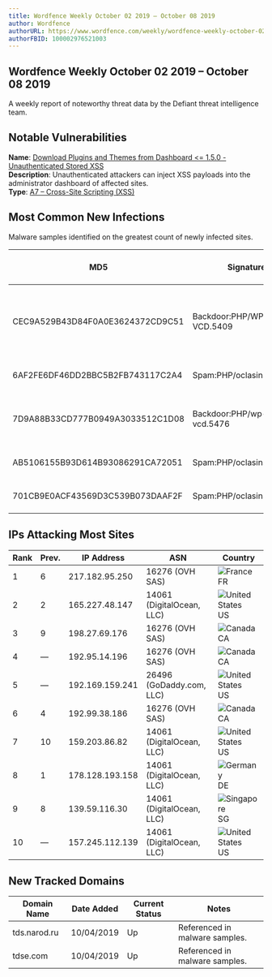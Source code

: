 ```yaml
---
title: Wordfence Weekly October 02 2019 – October 08 2019
author: Wordfence
authorURL: https://www.wordfence.com/weekly/wordfence-weekly-october-02-2019-october-08-2019/
authorFBID: 100002976521003
---
```


<section class="hero hero-report">
	<div class="container container-tall">
		<h1>Wordfence Weekly October 02 2019 – October 08 2019</h1>
		<div class="hero-report-subhead">
							<p class="subhead">A weekly report of noteworthy threat data by the Defiant threat intelligence team.</p>
					</div>
	</div>
</section>

<div class="the-content add-bottom"><div class="container container-short">
<h2>Notable Vulnerabilities</h2>
<div class="report-vulnerabilities">
<div class="vulnerability"><strong>Name</strong>: <a href="https://blog.nintechnet.com/stored-xss-vulnerability-in-wordpress-download-plugins-and-themes-from-dashboard-plugin/" target="_blank" rel="noopener noreferrer">Download Plugins and Themes from Dashboard &lt;= 1.5.0 - Unauthenticated Stored XSS</a><br>
<strong>Description</strong>: Unauthenticated attackers can inject XSS payloads into the administrator dashboard of affected sites.<br>
<strong>Type</strong>: <a href="https://www.owasp.org/index.php/Top_10-2017_A7-Cross-Site_Scripting_(XSS)">A7 – Cross-Site Scripting (XSS)</a></div>
</div>
</div>
<div class="container container-short">
<h2>Most Common New Infections</h2>
<p>Malware samples identified on the greatest count of newly infected sites.</p>
<div class="responsive-table">
<table>
<thead>
<tr>
<th>MD5</th>
<th>Signature</th>
<th>Description</th>
<th>Example File Names</th>
</tr>
</thead>
<tbody>
<tr>
<td>CEC9A529B43D84F0A0E3624372CD9C51</td>
<td>Backdoor:PHP/WP-VCD.5409</td>
<td>Infected core file, triggers execution of another malicious script.</td>
<td>post.php</td>
</tr>
<tr>
<td>6AF2FE6DF46DD2BBC5B2FB743117C2A4</td>
<td>Spam:PHP/oclasinsert.5483</td>
<td>SEO spam code injector.</td>
<td>wp-tmp.php</td>
</tr>
<tr>
<td>7D9A88B33CD777B0949A3033512C1D08</td>
<td>Backdoor:PHP/wp-vcd.5476</td>
<td>Backdoor associated with SEO spam injections.</td>
<td>wp-vcd.php</td>
</tr>
<tr>
<td>AB5106155B93D614B93086291CA72051</td>
<td>Spam:PHP/oclasinsert.5483</td>
<td>SEO spam code injector.</td>
<td>wp-tmp.php</td>
</tr>
<tr>
<td>701CB9E0ACF43569D3C539B073DAAF2F</td>
<td>Spam:PHP/oclasinsert.5483</td>
<td>SEO spam code injector.</td>
<td>wp-tmp.php</td>
</tr>
</tbody>
</table>
</div>
</div>
<div class="container container-short">
<h2>IPs Attacking Most Sites</h2>
<div class="responsive-table">
<table>
<thead>
<tr>
<th>Rank</th>
<th>Prev.</th>
<th>IP Address</th>
<th>ASN</th>
<th>Country</th>
</tr>
</thead>
<tbody>
<tr>
<td>1</td>
<td>6</td>
<td>217.182.95.250</td>
<td>16276 (OVH SAS)</td>
<td class="report-country"><img src="https://www.wordfence.com/wp-content/themes/wordfence/img/flags/fr.png" alt="France"> FR</td>
</tr>
<tr>
<td>2</td>
<td>2</td>
<td>165.227.48.147</td>
<td>14061 (DigitalOcean, LLC)</td>
<td class="report-country"><img src="https://www.wordfence.com/wp-content/themes/wordfence/img/flags/us.png" alt="United States"> US</td>
</tr>
<tr>
<td>3</td>
<td>9</td>
<td>198.27.69.176</td>
<td>16276 (OVH SAS)</td>
<td class="report-country"><img src="https://www.wordfence.com/wp-content/themes/wordfence/img/flags/ca.png" alt="Canada"> CA</td>
</tr>
<tr>
<td>4</td>
<td>—</td>
<td>192.95.14.196</td>
<td>16276 (OVH SAS)</td>
<td class="report-country"><img src="https://www.wordfence.com/wp-content/themes/wordfence/img/flags/ca.png" alt="Canada"> CA</td>
</tr>
<tr>
<td>5</td>
<td>—</td>
<td>192.169.159.241</td>
<td>26496 (GoDaddy.com, LLC)</td>
<td class="report-country"><img src="https://www.wordfence.com/wp-content/themes/wordfence/img/flags/us.png" alt="United States"> US</td>
</tr>
<tr>
<td>6</td>
<td>4</td>
<td>192.99.38.186</td>
<td>16276 (OVH SAS)</td>
<td class="report-country"><img src="https://www.wordfence.com/wp-content/themes/wordfence/img/flags/ca.png" alt="Canada"> CA</td>
</tr>
<tr>
<td>7</td>
<td>10</td>
<td>159.203.86.82</td>
<td>14061 (DigitalOcean, LLC)</td>
<td class="report-country"><img src="https://www.wordfence.com/wp-content/themes/wordfence/img/flags/us.png" alt="United States"> US</td>
</tr>
<tr>
<td>8</td>
<td>1</td>
<td>178.128.193.158</td>
<td>14061 (DigitalOcean, LLC)</td>
<td class="report-country"><img src="https://www.wordfence.com/wp-content/themes/wordfence/img/flags/de.png" alt="Germany"> DE</td>
</tr>
<tr>
<td>9</td>
<td>8</td>
<td>139.59.116.30</td>
<td>14061 (DigitalOcean, LLC)</td>
<td class="report-country"><img src="https://www.wordfence.com/wp-content/themes/wordfence/img/flags/sg.png" alt="Singapore"> SG</td>
</tr>
<tr>
<td>10</td>
<td>—</td>
<td>157.245.112.139</td>
<td>14061 (DigitalOcean, LLC)</td>
<td class="report-country"><img src="https://www.wordfence.com/wp-content/themes/wordfence/img/flags/us.png" alt="United States"> US</td>
</tr>
</tbody>
</table>
</div>
</div>
<div class="container container-short">
<h2>New Tracked Domains</h2>
<div class="responsive-table">
<table>
<thead>
<tr>
<th>Domain Name</th>
<th>Date Added</th>
<th>Current Status</th>
<th>Notes</th>
</tr>
</thead>
<tbody>
<tr>
<td>tds.narod.ru</td>
<td>10/04/2019</td>
<td>Up</td>
<td>Referenced in malware samples.</td>
</tr>
<tr>
<td>tdse.com</td>
<td>10/04/2019</td>
<td>Up</td>
<td>Referenced in malware samples.</td>
</tr>
</tbody>
</table>
</div>
</div>

